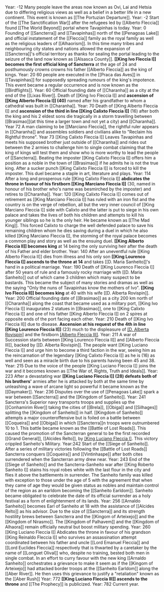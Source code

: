 
Year: -12
	Many people leave the areas now known as Ovi, Lai and Hetsia due to differing religious views as well as a belief in a better life in a new continent. This event is known as [[The Portuzian Departure]].
Year: -2
	Start of the [[The Sanctification War]] after the refugees led by [[Alberto Fleccia]] found [[The World Beyond]] portal where Tavapinhas is today.
Year: 0
	Founding of [[Sancterra]] and [[Tavapinhas]] north of the [[Penagoas Lake]] and official instatement of the [[Fleccia]] family as the royal family as well as the religious leaders of [[Alhaorism]]. In this time many tribes and neighbouring city states and nations allowed the expansion of [[Sancterra]]'s official territory as thanks for sealing the portal leading to the seizure of the land now known as [[Alsasca County]].
	**[[King Ivo Fleccia I]] becomes the first official king of Sancterra** at the age of 24 and posthumously crowns crowns his father [[Alberto Fleccia]] as the king of kings.
Year: 20
	60 people are executed in the [[Praca das Aves]] in [[Tavapinhas]] for supposedly spreading rumours of the king's impotence. This event became a regular occurrence and is now known as the [[Birdflights]].
Year: 60
	Official founding date of [[Charanha]] as a city at the end of the [[Lixas River]].
	Death of [[King Ivo Fleccia I]] and **ascension of [[King Alberto Fleccia I]] (40)** named after his grandfather to whom a cathedral was built in [[Charanha]].
Year: 70
	Death of [[King Alberto Fleccia I]] and **ascension of the third in line [[King Calixto Fleccia I]]** (16) after both the king and his 2 eldest sons die tragically in a storm travelling between [[Brasimao]](at this time a larger town and not yet a city) and [[Charanha]].
Year 72
	A man claiming to be [[Marciano Fleccia]], the rightful ruler appears in [[Charanha]] and assembles soldiers and civilians alike to "Reclaim his Rightful throne".
Year 73
	[[King Calixto Fleccia I]] Leaves Tavapinhas and meets his supposed brother just outside of [[Charanha]] and rides out between the 2 armies to challenge him to single combat claiming that the king of kings will test them and show who is more worthy to lead the people of [[Sancterra]]. Beating the imposter [[King Calixto Fleccia I]] offers him a position as a noble in the town of [[Brasimao]] if he admits he is not the true king. After a sucker punch [[King Calixto Fleccia I]] is forced to kill the imposter. This duel became a staple in art, literature and plays.
Year: 114
	After a long and prosperous rule [[King Calixto Fleccia I]] **abdicates the throne in favour of his firstborn [[King Marciano Fleccia I]]** (30, named in honour of his brother who's name was besmirched by the imposter) and retires to [[Charanha]].
Year: 120
	[[King Calixto Fleccia I]] comes out of retirement as [[King Marciano Fleccia I]] has ruled with an iron fist and the country is on the verge of rebellion, all but the very inner council of [[King Marciano Fleccia I]] side with Calixto and the latter is put to siege in his own palace and takes the lives of both his children and attempts to kill his younger siblings so he is the only heir. He became known as [[The Mad King]]. This forced Calixto to charge the well defended palace to save his remaining children whom he dies saving during a duel in which he also killed [[King Marciano Fleccia I]], the storming of the royal palace becomes a common play and story as well as the ensuing duel.
	**[[King Alberto Fleccia II]] becomes king** at 14 being the only surviving heir after the death of his Father and elder brother.
Year: 140
	After an uneventful rule [[King Alberto Fleccia II]] dies from illness and his only son **[[King Lourenco Fleccia I]] ascends to the throne at 14** and takes [[D. Maria Sanheito]]'s hand in a political marriage.
Year: 190
	Death of [[King Lourenco Fleccia I]] after 50 years of rule and a famously rocky marriage with [[D. Maria Sanheito]] out of which came 3 children which many suspect to be bastards. This became the subject of many stories and dramas as well as the saying "Only the nuns of Tavapinhas know the mothers of Ivo". **[[King Ivo Fleccia II]] becomes king** at 40 with his wife [[D. Alberta Rovispin]].
Year: 200
	Official founding date of [[Brasimao]] as a city 200 km north of [[Charanha]] along the coast that became used as a military port, [[King Ivo Fleccia I]] inaugurates 2 statues in [[Brasimao]], one to [[King Calixto Fleccia I]] and one of his father [[King Alberto Fleccia I]] on 2 spires at opposite ends of the port facing each other.
Year: 210
	Death of [[King Ivo Fleccia II]] due to disease. **Ascension at his request of the 4th in line [[King Lourenco Fleccia II]]** (23) much to the displeasure of [[D. Alberta Rovispin]](53) and the firstborn [[Alberto Fleccia III]](35).
Year: 211
	A war of Succession starts between [[King Lourenco Fleccia II]] and [[Alberto Fleccia III]], backed by [[D. Alberta Rovispin]]. The people want [[King Luciano Fleccia I]] and urge him to become a third faction in the war, seeing him as the reincarnation of the legendary [[King Calixto Fleccia I]] as he is (16) as well and seen as a miracle birth due to his parents having been 45 and 38.
Year: 215
	Due to the voice of the people [[King Luciano Fleccia I]] joins the war and it becomes known as [[The War of, Rights, Truth and Ideals]].
Year: 223
	After a devastating war **[[King Luciano Fleccia I]] (28) defeats both of his brothers'** armies after he is attacked by both at the same time by unleashing a wave of arcane light so powerful it became known as the [[Daymaker]].
Year: 236
	Disputes over the use of [[Penagoas Lake]] spark a war between [[Sancterra]] and the [[Kingdom of Sanheito]].
Year: 241
	Sancterra's Superior navy transports troops and supplies up the [[Conhamirim River]] taking the cities of [[Brela]], [[Obiga]] and [[Silhages]] splitting the [[Kingdom of Sanheito]] in half. [[Kingdom of Sanheito]] attempts a major counteroffensive but is foiled on a battle between [[Coqueira]] and [[Obiga]] in which [[Sancterra]]n troops were outnumbered 10 to 1. This battle became known as the [[Battle of Lost Roads]]. This caused the promotion of the Sancterran general to be the first recorded [[Grand General]], [[Alcides Relto]], by [[King Luciano Fleccia I]](41). This victory crippled Sanheito's Military.
Year:242
	Start of the [[Siege of Sanheito]]. After a series of military victories following the [[Battle of Lost Roads]] Sancterra conquers [[Coqueira]] and [[Vintinhaspe]] after both cites surrendered when the Sancterran army drew near.
Year: 243
	End of the [[Siege of Sanheito]] and the Sancterra-Sanheito war after [[King Roberto Sanheito I]] stains his royal robes white with the last flour in the city and flies it above the battlements in surrender. The Sanheito family was killed with exception to those under the age of 5 with the agreement that when they came of age they would be given status as nobles and maintain control of the region as an earldom becoming the [[Sanheito Earldom]]. Sanheito became obligated to celebrate the date of its official surrender as a holy festival as a form of enlightenment of its lands.
Year: 256
	[[Arnaldo Sanheito]] becomes Earl of Sanheito at 18 with the assistance of [[Alcides Relto]] as his advisor. Due to the size of [[Sancterra]] and its strength hostility brews between Sancterra and the [[Kingom of Arteixejo]] and the [[Kingdom of Nirasmo]]. The [[Kingdom of Palhavem]] and the [[Kingdom of Alhaora]] remain officially neutral but boost military spending.
Year: 260
	[[King Luciano Fleccia I]] Abdicates the throne in favour of his grandson [[King Reinaldo Fleccia I]] who survives an assassination attempt coordinated between his father and uncle [[Lord Emanuel Fleccia]] and [[Lord Euclides Fleccia]] respectively that is thwarted by a caretaker by the name of [[Longuet Olival]] who, despite no training, bested both men in single combat.
	In an effort to curry favour with the new king [[Arnaldo Sanheito]] orchestrates a grievance to make it seem as if the [[Kingom of Arteixejo]] had attacked border troops at the [[Sanheito Earldom]] along the [[Aber River]]. He then uses this grievance to justify a "retaliation" known as the [[Aber Rush]]
Year: 772
	**[[King Luciano Fleccia III]] ascends to the throne** and [[The Prophecy]] is publicized.
Year: 782
	Current year.